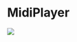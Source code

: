 # MidiPlayer
 
[![](https://jitpack.io/v/selimbousbih/AndroidMidiPlayer.svg)](https://jitpack.io/#selimbousbih/AndroidMidiPlayer)
